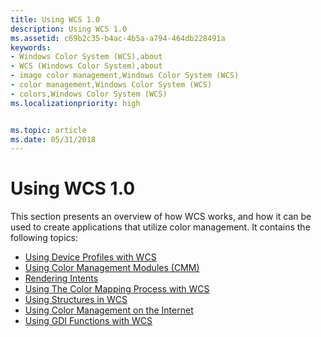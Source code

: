 ```yaml
---
title: Using WCS 1.0
description: Using WCS 1.0
ms.assetid: c69b2c35-b4ac-4b5a-a794-464db228491a
keywords:
- Windows Color System (WCS),about
- WCS (Windows Color System),about
- image color management,Windows Color System (WCS)
- color management,Windows Color System (WCS)
- colors,Windows Color System (WCS)
ms.localizationpriority: high


ms.topic: article
ms.date: 05/31/2018
---
```


# Using WCS 1.0

This section presents an overview of how WCS works, and how it can be used to create applications that utilize color management. It contains the following topics:

-   [Using Device Profiles with WCS](using-device-profiles-with-wcs.md)
-   [Using Color Management Modules (CMM)](using-color-management-modules--cmm.md)
-   [Rendering Intents](rendering-intents.md)
-   [Using The Color Mapping Process with WCS](using-the-color-mapping-process-with-wcs.md)
-   [Using Structures in WCS](using-structures-in-wcs-1-0.md)
-   [Using Color Management on the Internet](using-color-management-on-the-internet.md)
-   [Using GDI Functions with WCS](using-gdi-functions-with-wcs.md)

 

 




